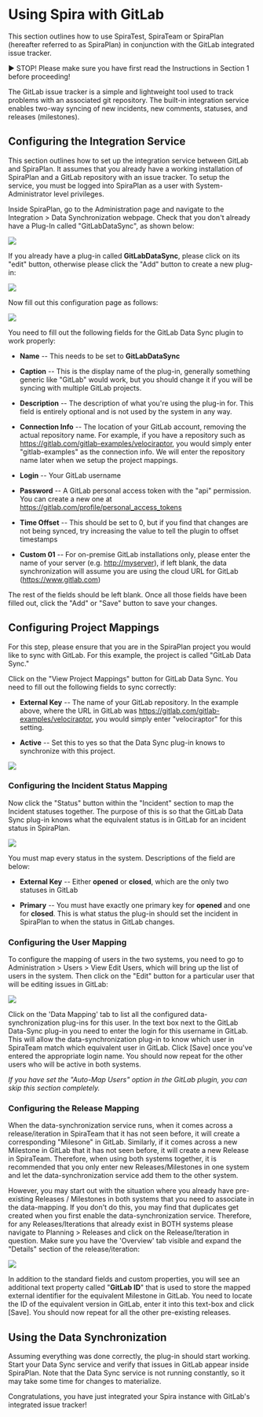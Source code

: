 # Using Spira with GitLab

This section outlines how to use SpiraTest, SpiraTeam or SpiraPlan
(hereafter referred to as SpiraPlan) in conjunction with the GitLab
integrated issue tracker.

► STOP! Please make sure you have first read the Instructions in Section
1 before proceeding!

The GitLab issue tracker is a simple and lightweight tool used to track
problems with an associated git repository. The built-in integration
service enables two-way syncing of new incidents, new comments,
statuses, and releases (milestones).

## Configuring the Integration Service 

This section outlines how to set up the integration service between
GitLab and SpiraPlan. It assumes that you already have a working
installation of SpiraPlan and a GitLab repository with an issue tracker.
To setup the service, you must be logged into SpiraPlan as a user with
System-Administrator level privileges.

Inside SpiraPlan, go to the Administration page and navigate to the
Integration \> Data Synchronization webpage. Check that you don't
already have a Plug-In called "GitLabDataSync", as shown below:

![](img/Using_Spira_with_GitLab_216.png)




If you already have a plug-in called **GitLabDataSync**, please click on
its "edit" button, otherwise please click the "Add" button to create a
new plug-in:

![](img/Using_Spira_with_GitLab_217.png)




Now fill out this configuration page as follows:

![](img/Using_Spira_with_GitLab_218.png)




You need to fill out the following fields for the GitLab Data Sync
plugin to work properly:

-   **Name** -- This needs to be set to **GitLabDataSync**

-   **Caption** -- This is the display name of the plug-in, generally
something generic like "GitLab" would work, but you should change it
if you will be syncing with multiple GitLab projects.

-   **Description** -- The description of what you're using the plug-in
for. This field is entirely optional and is not used by the system
in any way.

-   **Connection Info** -- The location of your GitLab account, removing
the actual repository name. For example, if you have a repository
such as <https://gitlab.com/gitlab-examples/velociraptor>, you would
simply enter "gitlab-examples" as the connection info. We will enter
the repository name later when we setup the project mappings.

-   **Login** -- Your GitLab username

-   **Password** -- A GitLab personal access token with the "api"
permission. You can create a new one at
<https://gitlab.com/profile/personal_access_tokens>

-   **Time Offset** -- This should be set to 0, but if you find that
changes are not being synced, try increasing the value to tell the
plugin to offset timestamps

-   **Custom 01** -- For on-premise GitLab installations only, please
enter the name of your server (e.g. <http://myserver>), if left
blank, the data synchronization will assume you are using the cloud
URL for GitLab (<https://www.gitlab.com>)

The rest of the fields should be left blank. Once all those fields have
been filled out, click the "Add" or "Save" button to save your changes.

## Configuring Project Mappings

For this step, please ensure that you are in the SpiraPlan project you
would like to sync with GitLab. For this example, the project is called
"GitLab Data Sync."

Click on the "View Project Mappings" button for GitLab Data Sync. You
need to fill out the following fields to sync correctly:

-   **External Key** -- The name of your GitLab repository. In the
example above, where the URL in GitLab was
<https://gitlab.com/gitlab-examples/velociraptor>, you would simply
enter "velociraptor" for this setting.

-   **Active** -- Set this to yes so that the Data Sync plug-in knows to
synchronize with this project.

![](img/Using_Spira_with_GitLab_219.png)




### Configuring the Incident Status Mapping

Now click the "Status" button within the "Incident" section to map the
Incident statuses together. The purpose of this is so that the GitLab
Data Sync plug-in knows what the equivalent status is in GitLab for an
incident status in SpiraPlan.

![](img/Using_Spira_with_GitLab_220.png)




You must map every status in the system. Descriptions of the field are
below:

-   **External Key** -- Either **opened** or **closed**, which are the
only two statuses in GitLab

-   **Primary** -- You must have exactly one primary key for **opened**
and one for **closed**. This is what status the plug-in should set
the incident in SpiraPlan to when the status in GitLab changes.

### Configuring the User Mapping

To configure the mapping of users in the two systems, you need to go to
Administration \> Users \> View Edit Users, which will bring up the list
of users in the system. Then click on the "Edit" button for a particular
user that will be editing issues in GitLab:

![](img/Using_Spira_with_GitLab_221.png)




Click on the 'Data Mapping' tab to list all the configured
data-synchronization plug-ins for this user. In the text box next to the
GitLab Data-Sync plug-in you need to enter the login for this username
in GitLab. This will allow the data-synchronization plug-in to know
which user in SpiraTeam match which equivalent user in GitLab. Click
\[Save\] once you've entered the appropriate login name. You should now
repeat for the other users who will be active in both systems.

*If you have set the "Auto-Map Users" option in the GitLab plugin, you
can skip this section completely.*

### Configuring the Release Mapping

When the data-synchronization service runs, when it comes across a
release/iteration in SpiraTeam that it has not seen before, it will
create a corresponding "Milesone" in GitLab. Similarly, if it comes
across a new Milestone in GitLab that it has not seen before, it will
create a new Release in SpiraTeam. Therefore, when using both systems
together, it is recommended that you only enter new Releases/Milestones
in one system and let the data-synchronization service add them to the
other system.

However, you may start out with the situation where you already have
pre-existing Releases / Milestones in both systems that you need to
associate in the data-mapping. If you don't do this, you may find that
duplicates get created when you first enable the data-synchronization
service. Therefore, for any Releases/Iterations that already exist in
BOTH systems please navigate to Planning \> Releases and click on the
Release/Iteration in question. Make sure you have the 'Overview' tab
visible and expand the "Details" section of the release/iteration:

![](img/Using_Spira_with_GitLab_222.png)




In addition to the standard fields and custom properties, you will see
an additional text property called "**GitLab ID**" that is used to store
the mapped external identifier for the equivalent Milestone in GitLab.
You need to locate the ID of the equivalent version in GitLab, enter it
into this text-box and click \[Save\]. You should now repeat for all the
other pre-existing releases.

## Using the Data Synchronization

Assuming everything was done correctly, the plug-in should start
working. Start your Data Sync service and verify that issues in GitLab
appear inside SpiraPlan. Note that the Data Sync service is not running
constantly, so it may take some time for changes to materialize.

Congratulations, you have just integrated your Spira instance with
GitLab's integrated issue tracker!

